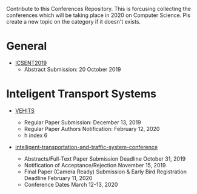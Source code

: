 Contribute to this Conferences Repository. This is forcusing collecting the conferences which will be taking place in 2020 on Computer Science. 
Pls create a new topic on the category if it doesn't exists. 
# General
* [ICSENT2019](http://www.ijist.net/ICSENT2019/) 
    * Abstract Submission: 20 October 2019

# Inteligent Transport Systems

* [VEHITS](http://www.vehits.org/) 
    * Regular Paper Submission: December 13, 2019
    * Regular Paper Authors Notification: February 12, 2020
    * h index 6 
    
* [intelligent-transportation-and-traffic-system-conference](https://waset.org/intelligent-transportation-and-traffic-system-conference-in-march-2020-in-miami) 
    * Abstracts/Full-Text Paper Submission Deadline October 31, 2019
    * Notification of Acceptance/Rejection November 15, 2019
    * Final Paper (Camera Ready) Submission & Early Bird Registration Deadline February 11, 2020
    * Conference Dates March 12-13, 2020
